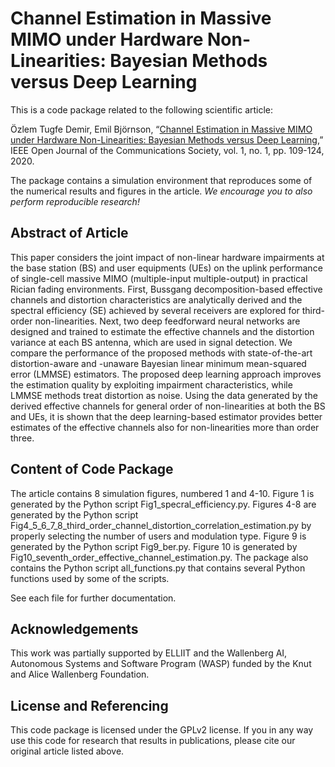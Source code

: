Channel Estimation in Massive MIMO under Hardware Non-Linearities: Bayesian Methods versus Deep Learning
==================

This is a code package related to the following scientific article:

Özlem Tugfe Demir, Emil Björnson, “[Channel Estimation in Massive MIMO under Hardware Non-Linearities: Bayesian Methods versus Deep Learning](https://arxiv.org/pdf/1911.07316.pdf),” IEEE Open Journal of the Communications Society, vol. 1, no. 1,  pp. 109-124, 2020.

The package contains a simulation environment that reproduces some of the numerical results and figures in the article. *We encourage you to also perform reproducible research!*


## Abstract of Article

This paper considers the joint impact of non-linear hardware impairments at the base station (BS) and user equipments (UEs) on the uplink performance of single-cell massive MIMO (multiple-input multiple-output) in practical Rician fading environments. First, Bussgang decomposition-based effective channels and distortion characteristics are analytically derived and the spectral efficiency (SE) achieved by several receivers are explored for third-order non-linearities. Next, two deep feedforward neural networks are designed and trained to estimate the effective channels and the distortion variance at each BS antenna, which are used in signal detection. We compare the performance of the proposed methods with state-of-the-art distortion-aware and -unaware Bayesian linear minimum mean-squared error (LMMSE) estimators. The proposed deep learning approach improves the estimation quality by exploiting impairment characteristics, while LMMSE methods treat distortion as noise. Using the data generated by the derived effective channels for general order of non-linearities at both the BS and UEs, it is shown that the deep learning-based estimator provides better estimates of the effective channels also for non-linearities more than order three.


## Content of Code Package

The article contains 8 simulation figures, numbered 1 and 4-10. Figure 1 is generated by the Python script Fig1_specral_efficiency.py. Figures 4-8 are generated by the Python script Fig4_5_6_7_8_third_order_channel_distortion_correlation_estimation.py by properly selecting the number of users and modulation type. Figure 9 is generated by the Python script Fig9_ber.py. Figure 10 is generated by Fig10_seventh_order_effective_channel_estimation.py. The package also contains the Python script all_functions.py that contains several Python functions used by some of the scripts.

See each file for further documentation.


## Acknowledgements

This work was partially supported by ELLIIT and the Wallenberg AI, Autonomous Systems and Software Program (WASP) funded by the Knut and Alice Wallenberg Foundation.


## License and Referencing

This code package is licensed under the GPLv2 license. If you in any way use this code for research that results in publications, please cite our original article listed above.
